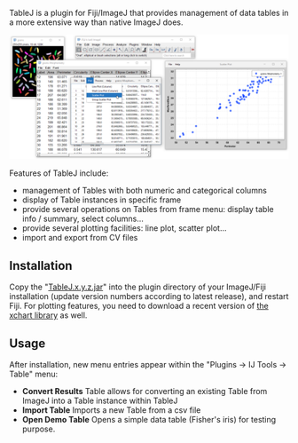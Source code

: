 TableJ is a plugin for Fiji/ImageJ that provides management of data tables in a more extensive 
way than native ImageJ does.

![Screenshot of a TableJ](doc/images/TableJ_overview.png)

Features of TableJ include:
* management of Tables with both numeric and categorical columns
* display of Table instances in specific frame
* provide several operations on Tables from frame menu: display table info / summary, select columns...
* provide several plotting facilities: line plot, scatter plot...
* import and export from CV files

## Installation

Copy the "[TableJ.x.y.z.jar](https://github.com/ijtools/TableJ/releases/download/v0.0.1/TableJ_-0.0.1.jar)" into the plugin directory of your ImageJ/Fiji installation 
(update version numbers according to latest release), and restart Fiji.
For plotting features, you need to download a recent version of [the xchart library](https://knowm.org/open-source/xchart/) as well.

## Usage

After installation, new menu entries appear within the "Plugins -> IJ Tools -> Table" menu:
* **Convert Results** Table allows for converting an existing Table from ImageJ into a Table instance within TableJ
* **Import Table** Imports a new Table from a csv file
* **Open Demo Table** Opens a simple data table (Fisher's iris) for testing purpose.

